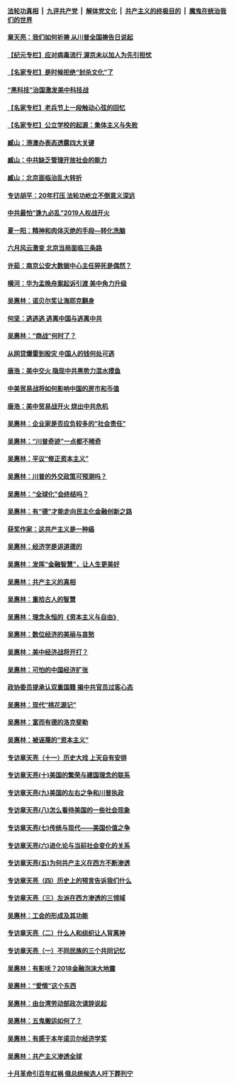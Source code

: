 ####  [法轮功真相](../../../../basic/blob/master/README.md?t=06210531) &nbsp;|&nbsp; [九评共产党](../../../../9ping.md/blob/master/README.md?t=06210531) &nbsp;|&nbsp; [解体党文化](../../../../jtdwh.md/blob/master/README.md?t=06210531)  &nbsp;|&nbsp; [共产主义的终极目的](../../../../gczydzjmd.md/blob/master/README.md?t=06210531) &nbsp;|&nbsp; [魔鬼在统治我们的世界](../../../../mgztzwmdsj.md/blob/master/README.md?t=06210531) 

#### [章天亮：我们如何祈祷 从川普全国祷告日说起](../pages/nsc423/n11944627.md?t=06210531) 

#### [【纪元专栏】应对病毒流行 渥京未以加人为先引担忧](../pages/nsc423/n11875714.md?t=06210531) 

#### [【名家专栏】是时候拒绝“封杀文化”了](../pages/nsc423/n11814093.md?t=06210531) 

#### [“黑科技”治国激发美中科技战](../pages/nsc423/n11638056.md?t=06210531) 

#### [【名家专栏】老兵节上一段触动心弦的回忆](../pages/nsc423/n11646016.md?t=06210531) 

#### [【名家专栏】公立学校的起源：集体主义与失败](../pages/nsc423/n11601833.md?t=06210531) 

#### [臧山：港澳办表态透露四大关键](../pages/nsc423/n11421628.md?t=06210531) 

#### [臧山：中共缺乏管理开放社会的能力](../pages/nsc423/n11407457.md?t=06210531) 

#### [臧山：北京面临治乱大转折](../pages/nsc423/n11406895.md?t=06210531) 

#### [专访胡平：20年打压 法轮功屹立不倒意义深远](../pages/nsc423/n11398800.md?t=06210531) 

#### [中共最怕“逢九必乱”2019人权战开火](../pages/nsc423/n11385248.md?t=06210531) 

#### [夏一阳：精神和肉体灭绝的手段—转化洗脑](../pages/nsc423/n11368250.md?t=06210531) 

#### [六月风云激变 北京当局面临三条路](../pages/nsc423/n11313668.md?t=06210531) 

#### [许茹：南京公安大数据中心主任猝死是偶然？](../pages/nsc423/n11064744.md?t=06210531) 

#### [横河：华为孟晚舟案起诉引渡 美中角力升级](../pages/nsc423/n11027230.md?t=06210531) 

#### [吴惠林：诺贝尔奖让海耶克翻身](../pages/nsc423/n10890049.md?t=06210531) 

#### [何坚：逃逃逃 逃离中国与逃离中共](../pages/nsc423/n10592891.md?t=06210531) 

#### [吴惠林：“商战”何时了？](../pages/nsc423/n10573558.md?t=06210531) 

#### [从网贷爆雷到股灾 中国人的钱何处可逃](../pages/nsc423/n10572800.md?t=06210531) 

#### [唐浩：美中交火 隐现中共黑势力混水摸鱼](../pages/nsc423/n10544040.md?t=06210531) 

#### [中美贸易战将如何影响中国的房市和币值](../pages/nsc423/n10543697.md?t=06210531) 

#### [唐浩：美中贸易战开火 烧出中共危机](../pages/nsc423/n10540126.md?t=06210531) 

#### [吴惠林：企业家是否应负较多的“社会责任”](../pages/nsc423/n10535022.md?t=06210531) 

#### [吴惠林：“川普奇迹”一点都不稀奇](../pages/nsc423/n10512808.md?t=06210531) 

#### [吴惠林：平议“修正资本主义”](../pages/nsc423/n10495724.md?t=06210531) 

#### [吴惠林：川普的外交政策可预测吗？](../pages/nsc423/n10462387.md?t=06210531) 

#### [吴惠林：“全球化”会终结吗？](../pages/nsc423/n10452838.md?t=06210531) 

#### [吴惠林：有“德”才能走向民主化金融创新之路](../pages/nsc423/n10432292.md?t=06210531) 

#### [获奖作家：这共产主义是一种癌](../pages/nsc423/n10431541.md?t=06210531) 

#### [吴惠林：经济学是讲道德的](../pages/nsc423/n10398014.md?t=06210531) 

#### [吴惠林：发挥“金融智慧”，让人生更美好](../pages/nsc423/n10375019.md?t=06210531) 

#### [吴惠林：共产主义的真相](../pages/nsc423/n10351394.md?t=06210531) 

#### [吴惠林：重拾古人的智慧](../pages/nsc423/n10337691.md?t=06210531) 

#### [吴惠林：理念永恒的《资本主义与自由》](../pages/nsc423/n10316274.md?t=06210531) 

#### [吴惠林：数位经济的美丽与哀愁](../pages/nsc423/n10292946.md?t=06210531) 

#### [吴惠林：美中经济战将开打？](../pages/nsc423/n10258825.md?t=06210531) 

#### [吴惠林：可怕的中国经济扩张](../pages/nsc423/n10219147.md?t=06210531) 

#### [政协委员提承认双重国籍 揭中共官员过客心态](../pages/nsc423/n10208809.md?t=06210531) 

#### [吴惠林：现代“桃花源记”](../pages/nsc423/n10185234.md?t=06210531) 

#### [吴惠林：富而有德的洛克斐勒](../pages/nsc423/n10142264.md?t=06210531) 

#### [吴惠林：被诬蔑的“资本主义”](../pages/nsc423/n10124816.md?t=06210531) 

#### [专访章天亮（十一）历史大戏 上天自有安排](../pages/nsc423/n10094905.md?t=06210531) 

#### [专访章天亮(十)美国的繁荣与建国理念的联系](../pages/nsc423/n10094899.md?t=06210531) 

#### [专访章天亮(九)美国的左右之争和川普执政](../pages/nsc423/n10094889.md?t=06210531) 

#### [专访章天亮(八)怎么看待美国的一些社会现象](../pages/nsc423/n10094857.md?t=06210531) 

#### [专访章天亮(七)传统与现代——美国价值之争](../pages/nsc423/n10093140.md?t=06210531) 

#### [专访章天亮(六)进化论与当前社会变化的关系](../pages/nsc423/n10092036.md?t=06210531) 

#### [专访章天亮(五)为何共产主义在西方不断渗透](../pages/nsc423/n10083620.md?t=06210531) 

#### [专访章天亮（四）历史上的预言告诉我们什么](../pages/nsc423/n10083606.md?t=06210531) 

#### [专访章天亮（三）左派在西方渗透的三领域](../pages/nsc423/n10081115.md?t=06210531) 

#### [吴惠林：工会的形成及其功能](../pages/nsc423/n10080633.md?t=06210531) 

#### [专访章天亮（二）什么人和组织让人背离神](../pages/nsc423/n10076637.md?t=06210531) 

#### [专访章天亮（一）不同民族的三个共同记忆](../pages/nsc423/n10074188.md?t=06210531) 

#### [吴惠林：有影呒？2018金融泡沫大地震](../pages/nsc423/n10040534.md?t=06210531) 

#### [吴惠林：“爱情”这个东西](../pages/nsc423/n10019423.md?t=06210531) 

#### [吴惠林：由台湾劳动部政次请辞说起](../pages/nsc423/n9979679.md?t=06210531) 

#### [吴惠林：五鬼搬运如何了？](../pages/nsc423/n9925338.md?t=06210531) 

#### [吴惠林：有感于本年诺贝尔经济学奖](../pages/nsc423/n9871883.md?t=06210531) 

#### [吴惠林：共产主义渗透全球](../pages/nsc423/n9812748.md?t=06210531) 

#### [十月革命引百年红祸 俄总统候选人吁下葬列宁](../pages/nsc423/n9810182.md?t=06210531) 

